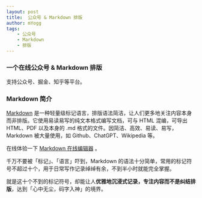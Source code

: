 ```yaml
---
layout: post
title:  公众号 & Markdown 排版
author: mYogg
tags:
    - 公众号
    - Markdown
    - 排版
---
```

### 一个在线公众号 & Markdown 排版

支持公众号、掘金、知乎等平台。

### Markdown 简介

[Markdown](https://nicelinks.site/tags/Markdown) 是一种轻量级标记语言，排版语法简洁，让人们更多地关注内容本身而非排版。它使用易读易写的纯文本格式编写文档，可与 HTML 混编，可导出 HTML、PDF 以及本身的 .md 格式的文件。因简洁、高效、易读、易写，Markdown 被大量使用，如 Github、ChatGPT、Wikipedia 等。

在线体验一下 [Markdown 在线编辑器](https://markdown.lovejade.cn/) 。

千万不要被「标记」、「语言」吓到，Markdown 的语法十分简单，常用的标记符号不超过十个，用于日常写作记录绰绰有余，不到半小时就能完全掌握。

就是这十个不到的标记符号，却能让人**优雅地沉浸式记录，专注内容而不是纠结排版**，达到「心中无尘，码字入神」的境界。



